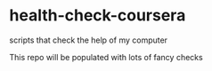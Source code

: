 # health-check-coursera
scripts that check the help of my computer

This repo will be populated with lots of fancy checks
